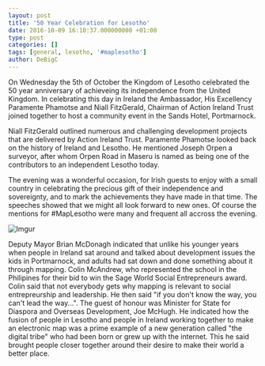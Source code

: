 ```yaml
---
layout: post
title: '50 Year Celebration for Lesotho'
date: 2016-10-09 16:10:37.000000000 +01:00
type: post
categories: []
tags: [general, lesotho, '#maplesotho']
author: DeBigC
---
```


On Wednesday the 5th of October the Kingdom of Lesotho celebrated the 50 year anniversary of achieveing its independence from the United Kingdom. In celebrating this day in Ireland the Ambassador, His Excellency Paramente Phamotse and Niall FitzGerald, Chairman of Action Ireland Trust joined together to host a community event in the Sands Hotel, Portmarnock.

Niall FitzGerald outlined numerous and challenging development projects that are delivered by Action Ireland Trust. Paramente Phamotse looked back on the history of Ireland and Lesotho. He mentioned Joseph Orpen a surveyor, after whom Orpen Road in Maseru is named as being one of the contributors to an independent Lesotho today.

The evening was a wonderful occasion, for Irish guests to enjoy with a small country in celebrating the precious gift of their independence and sovereignty, and to mark the achievements they have made in that time. The speeches showed that we might all look forward to new ones. Of course the mentions for #MapLesotho were many and frequent all accross the evening.

![Imgur](http://i.imgur.com/L08EzU9.jpg)

Deputy Mayor Brian McDonagh indicated that unlike his younger years when people in Ireland sat around and talked about development issues the kids in Portmarnock, and adults had sat down and done something about it through mapping. Colin McAndrew, who represented the school in the Philipines for their bid to win the Sage World Social Entrepreneurs award. Colin said that not everybody gets why mapping is relevant to social entrepreurship and leadership. He then said "if you don't know the way, you can't lead the way...".
The guest of honour was Minister for State for Diaspora and Overseas Development, Joe McHugh. He indicated how the fusion of people in Lesotho and people in Ireland working together to make an electronic map was a prime example of a new generation called "the digital tribe" who had been born or grew up with the internet. This he said brought people closer together around their desire to make their world a better place.
